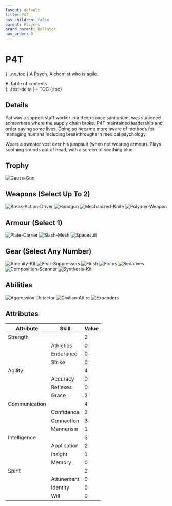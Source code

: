 ```yaml
---
layout: default
title: P4T
has_children: false
parent: Players
grand_parent: Bellator
nav_order: 0
---
```

# P4T
{: .no_toc }
A [Psych](Game/Psych), [Alchemist](Game/Blocks/Alchemist) who is agile.

<details open markdown="block">
  <summary>
    Table of contents
  </summary>
  {: .text-delta }
- TOC
{:toc}
</details>


## Details
Pat was a support staff worker in a deep space sanitarium, was stationed somewhere where the supply chain broke. P4T maintained leadership and order saving some lives. Doing so became more aware of methods for managing humans including breakthroughs in medical psychology. 

Wears a sweater vest over his jumpsuit (when not wearing armour). Plays soothing sounds out of head, with a screen of soothing blue.

## Trophy
![Gauss-Gun](Game/Blocks/Gauss-Gun)
## Weapons (Select Up To 2)
![Break-Action-Driver](Game/Blocks/Break-Action-Driver)
![Handgun](Game/Blocks/Handgun)
![Mechanized-Knife](Game/Blocks/Mechanized-Knife)
![Polymer-Weapon](Game/Blocks/Polymer-Weapon)


## Armour (Select 1)
![Plate-Carrier](Game/Blocks/Plate-Carrier)
![Slash-Mesh](Game/Blocks/Slash-Mesh)
![Spacesuit](Game/Blocks/Spacesuit)

## Gear (Select Any Number)
![Amenity-Kit](Game/Blocks/Amenity-Kit)
![Fear-Suppressors](Game/Blocks/Fear-Suppressors)
![Flush](Game/Blocks/Flush)
![Focus](Game/Blocks/Focus)
![Sedatives](Game/Blocks/Sedatives)
![Composition-Scanner](Game/Blocks/Composition-Scanner)
![Synthesis-Kit](Game/Blocks/Synthesis-Kit)

## Abilities
![Aggression-Detector](Game/Blocks/Aggression-Detector)
![Civilian-Attire](Game/Blocks/Civilian-Attire)
![Expanders](Game/Blocks/Expanders)

## Attributes

| Attribute     | Skill       | Value |
| ------------- | ----------- | ----- |
| Strength      |             | 2     |
|               | Athletics   | 0     |
|               | Endurance   | 0     |
|               | Strike      | 0     |
| Agility       |             | 4     |
|               | Accuracy    | 0     |
|               | Reflexes    | 0     |
|               | Grace       | 2     |
| Communication |             | 4     |
|               | Confidence  | 2     |
|               | Connection  | 3     |
|               | Mannerism   | 1     |
| Intelligence  |             | 3     |
|               | Application | 2     |
|               | Insight     | 1     |
|               | Memory      | 0     |
| Spirit        |             | 2     |
|               | Attunement  | 0     |
|               | Identity    | 0     |
|               | Will        | 0     |